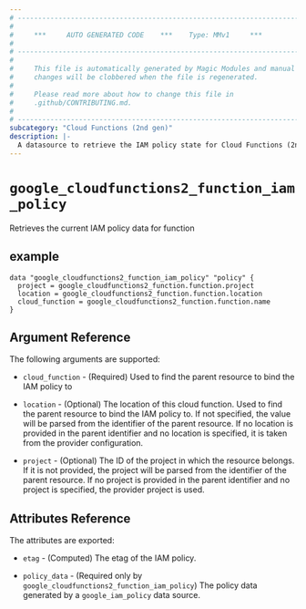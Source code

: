 ```yaml
---
# ----------------------------------------------------------------------------
#
#     ***     AUTO GENERATED CODE    ***    Type: MMv1     ***
#
# ----------------------------------------------------------------------------
#
#     This file is automatically generated by Magic Modules and manual
#     changes will be clobbered when the file is regenerated.
#
#     Please read more about how to change this file in
#     .github/CONTRIBUTING.md.
#
# ----------------------------------------------------------------------------
subcategory: "Cloud Functions (2nd gen)"
description: |-
  A datasource to retrieve the IAM policy state for Cloud Functions (2nd gen) function
---
```



# `google_cloudfunctions2_function_iam_policy`
Retrieves the current IAM policy data for function



## example

```hcl
data "google_cloudfunctions2_function_iam_policy" "policy" {
  project = google_cloudfunctions2_function.function.project
  location = google_cloudfunctions2_function.function.location
  cloud_function = google_cloudfunctions2_function.function.name
}
```

## Argument Reference

The following arguments are supported:

* `cloud_function` - (Required) Used to find the parent resource to bind the IAM policy to
* `location` - (Optional) The location of this cloud function. Used to find the parent resource to bind the IAM policy to. If not specified,
  the value will be parsed from the identifier of the parent resource. If no location is provided in the parent identifier and no
  location is specified, it is taken from the provider configuration.

* `project` - (Optional) The ID of the project in which the resource belongs.
    If it is not provided, the project will be parsed from the identifier of the parent resource. If no project is provided in the parent identifier and no project is specified, the provider project is used.

## Attributes Reference

The attributes are exported:

* `etag` - (Computed) The etag of the IAM policy.

* `policy_data` - (Required only by `google_cloudfunctions2_function_iam_policy`) The policy data generated by
  a `google_iam_policy` data source.
